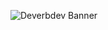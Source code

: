 ![Deverbdev Banner](https://github.com/jessedoka/deverb/assets/59450581/d53ceb36-ecd0-450c-b87b-1a5badb2ef3a)
